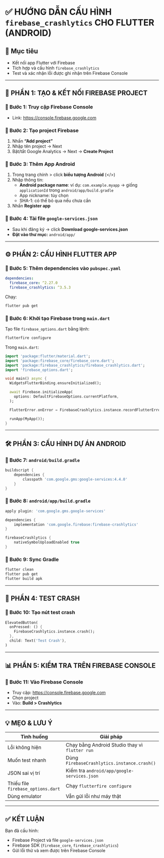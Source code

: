 # ✅ HƯỚNG DẪN CẤU HÌNH `firebase_crashlytics` CHO FLUTTER (ANDROID)

## 🎯 Mục tiêu
- Kết nối app Flutter với Firebase
- Tích hợp và cấu hình `firebase_crashlytics`
- Test và xác nhận lỗi được ghi nhận trên Firebase Console

---

## 🧩 PHẦN 1: TẠO & KẾT NỐI FIREBASE PROJECT

### 🔹 Bước 1: Truy cập Firebase Console
- Link: https://console.firebase.google.com

### 🔹 Bước 2: Tạo project Firebase
1. Nhấn **“Add project”**
2. Nhập tên project → Next
3. Bật/tắt Google Analytics → Next → **Create Project**

### 🔹 Bước 3: Thêm App Android
1. Trong trang chính > click **biểu tượng Android** (</>)
2. Nhập thông tin:
   - **Android package name**: ví dụ: `com.example.myapp` → giống `applicationId` trong `android/app/build.gradle`
   - App nickname: tùy chọn
   - SHA-1: có thể bỏ qua nếu chưa cần
3. Nhấn **Register app**

### 🔹 Bước 4: Tải file `google-services.json`
- Sau khi đăng ký → click **Download google-services.json**
- **Đặt vào thư mục:** `android/app/`

---

## ⚙️ PHẦN 2: CẤU HÌNH FLUTTER APP

### 🔹 Bước 5: Thêm dependencies vào `pubspec.yaml`

```yaml
dependencies:
  firebase_core: ^2.27.0
  firebase_crashlytics: ^3.5.3
```

Chạy:
```bash
flutter pub get
```

### 🔹 Bước 6: Khởi tạo Firebase trong `main.dart`

Tạo file `firebase_options.dart` bằng lệnh:
```bash
flutterfire configure
```

Trong `main.dart`:

```dart
import 'package:flutter/material.dart';
import 'package:firebase_core/firebase_core.dart';
import 'package:firebase_crashlytics/firebase_crashlytics.dart';
import 'firebase_options.dart';

void main() async {
  WidgetsFlutterBinding.ensureInitialized();

  await Firebase.initializeApp(
    options: DefaultFirebaseOptions.currentPlatform,
  );

  FlutterError.onError = FirebaseCrashlytics.instance.recordFlutterError;

  runApp(MyApp());
}
```

---

## 🛠 PHẦN 3: CẤU HÌNH DỰ ÁN ANDROID

### 🔹 Bước 7: `android/build.gradle`

```gradle
buildscript {
    dependencies {
        classpath 'com.google.gms:google-services:4.4.0'
    }
}
```

### 🔹 Bước 8: `android/app/build.gradle`

```gradle
apply plugin: 'com.google.gms.google-services'

dependencies {
    implementation 'com.google.firebase:firebase-crashlytics'
}

firebaseCrashlytics {
    nativeSymbolUploadEnabled true
}
```

### 🔹 Bước 9: Sync Gradle

```bash
flutter clean
flutter pub get
flutter build apk
```

---

## 🧪 PHẦN 4: TEST CRASH

### 🔹 Bước 10: Tạo nút test crash

```dart
ElevatedButton(
  onPressed: () {
    FirebaseCrashlytics.instance.crash();
  },
  child: Text('Test Crash'),
)
```

---

## 📊 PHẦN 5: KIỂM TRA TRÊN FIREBASE CONSOLE

### 🔹 Bước 11: Vào Firebase Console

- Truy cập: https://console.firebase.google.com
- Chọn project
- Vào: **Build > Crashlytics**

---

## 💡 MẸO & LƯU Ý

| Tình huống | Giải pháp |
|-----------|-----------|
| Lỗi không hiện | Chạy bằng Android Studio thay vì `flutter run` |
| Muốn test nhanh | Dùng `FirebaseCrashlytics.instance.crash()` |
| JSON sai vị trí | Kiểm tra `android/app/google-services.json` |
| Thiếu file `firebase_options.dart` | Chạy `flutterfire configure` |
| Dùng emulator | Vẫn gửi lỗi như máy thật |

---

## ✅ KẾT LUẬN

Bạn đã cấu hình:
- Firebase Project và file `google-services.json`
- Firebase SDK (`firebase_core`, `firebase_crashlytics`)
- Gửi lỗi thử và xem được trên Firebase Console